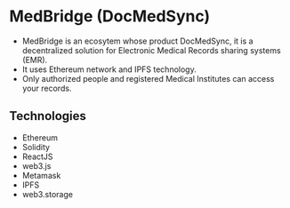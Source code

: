 # MedBridge (DocMedSync)
 
- MedBridge is an ecosytem whose product DocMedSync, it is a decentralized solution for Electronic Medical Records sharing systems (EMR).
- It uses Ethereum network and IPFS technology.
- Only authorized people and registered Medical Institutes can access your records. 

## Technologies
- Ethereum
- Solidity
- ReactJS
- web3.js
- Metamask
- IPFS
- web3.storage
